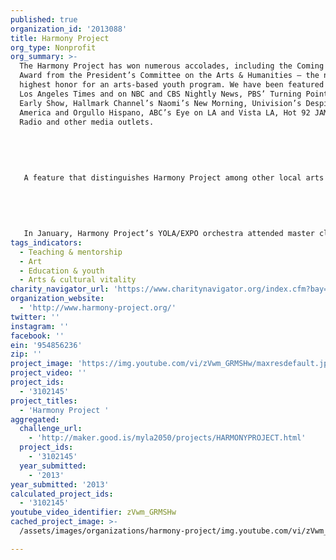 ```yaml
---
published: true
organization_id: '2013088'
title: Harmony Project
org_type: Nonprofit
org_summary: >-
  The Harmony Project has won numerous accolades, including the Coming Up Taller
  Award from the President’s Committee on the Arts & Humanities — the nation’s
  highest honor for an arts-based youth program. We have been featured in the
  Los Angeles Times and on NBC and CBS Nightly News, PBS’ Turning Point, CBS
  Early Show, Hallmark Channel’s Naomi’s New Morning, Univision’s Despierta
  America and Orgullo Hispano, ABC’s Eye on LA and Vista LA, Hot 92 JAMZ, KXN
  Radio and other media outlets.
   
   
   
   
   
   A feature that distinguishes Harmony Project among other local arts education programs is that we commit to children throughout their entire childhood, regardless of their changing schools and circumstances. With a strong focus on peer mentorship, family support, and college incentives, Harmony Project changes the course of disadvantaged children’s lives. While dropout rates exceed 50% in the communities we serve, 95% of Harmony Project’s high school seniors have graduated in four years and virtually all have gone on to college or trade school. In addition, Harmony Project provides college incentives and scholarship opportunities to help facilitate the difficult transition to college. In May, we learned that one of our former students, Brettany Tucker, became a Fulbright Scholar for the 2012-13 school year! Moreover, four current students were accepted and now attend the Los Angeles County High School for the Arts, one of the premier public arts high schools in the US!
   
   
   
   
   
   In January, Harmony Project’s YOLA/EXPO orchestra attended master classes with SÃ­mÃ³n BolÃ­var Youth Orchestra of Venezuela, and also performed together at Cathedral of Our Lady of the Angels in Downtown LA. In attendance was El Sistema founder JosÃ© Antonio Abreu — El Sistema is the hugely successful Venezuelan music program that Harmony Project is in part modeled after. In addition, the YOLA/EXPO orchestra has recently had the opportunity to perform with renowned conductor Sir Simon Rattle, Gustavo Dudamel, Stevie Wonder, and on the Tonight Show with Rickey Minor.
tags_indicators:
  - Teaching & mentorship
  - Art
  - Education & youth
  - Arts & cultural vitality
charity_navigator_url: 'https://www.charitynavigator.org/index.cfm?bay=search.profile&ein=954856236'
organization_website:
  - 'http://www.harmony-project.org/'
twitter: ''
instagram: ''
facebook: ''
ein: '954856236'
zip: ''
project_image: 'https://img.youtube.com/vi/zVwm_GRMSHw/maxresdefault.jpg'
project_video: ''
project_ids:
  - '3102145'
project_titles:
  - 'Harmony Project '
aggregated:
  challenge_url:
    - 'http://maker.good.is/myla2050/projects/HARMONYPROJECT.html'
  project_ids:
    - '3102145'
  year_submitted:
    - '2013'
year_submitted: '2013'
calculated_project_ids:
  - '3102145'
youtube_video_identifier: zVwm_GRMSHw
cached_project_image: >-
  /assets/images/organizations/harmony-project/img.youtube.com/vi/zVwm_GRMSHw/maxresdefault.jpg

---
```

